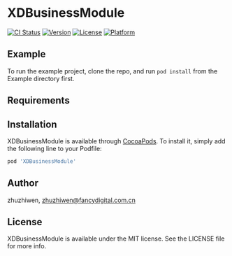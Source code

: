 # XDBusinessModule

[![CI Status](https://img.shields.io/travis/zhuzhiwen/XDBusinessModule.svg?style=flat)](https://travis-ci.org/zhuzhiwen/XDBusinessModule)
[![Version](https://img.shields.io/cocoapods/v/XDBusinessModule.svg?style=flat)](https://cocoapods.org/pods/XDBusinessModule)
[![License](https://img.shields.io/cocoapods/l/XDBusinessModule.svg?style=flat)](https://cocoapods.org/pods/XDBusinessModule)
[![Platform](https://img.shields.io/cocoapods/p/XDBusinessModule.svg?style=flat)](https://cocoapods.org/pods/XDBusinessModule)

## Example

To run the example project, clone the repo, and run `pod install` from the Example directory first.

## Requirements

## Installation

XDBusinessModule is available through [CocoaPods](https://cocoapods.org). To install
it, simply add the following line to your Podfile:

```ruby
pod 'XDBusinessModule'
```

## Author

zhuzhiwen, zhuzhiwen@fancydigital.com.cn

## License

XDBusinessModule is available under the MIT license. See the LICENSE file for more info.
